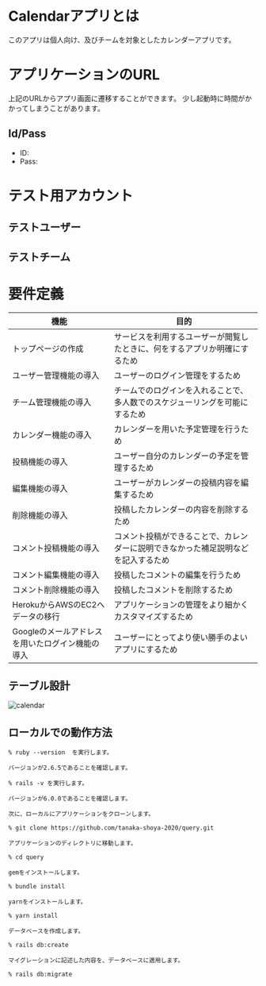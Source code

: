 # Calendarアプリとは

このアプリは個人向け、及びチームを対象としたカレンダーアプリです。


# アプリケーションのURL

上記のURLからアプリ画面に遷移することができます。
少し起動時に時間がかかってしまうことがあります。

## Id/Pass

- ID: 
- Pass: 

# テスト用アカウント

## テストユーザー

## テストチーム

# 要件定義

|            機能                           |            目的                                                   |
|----------------------------------------- |------------------------------------------------------------------|
|トップページの作成                           |サービスを利用するユーザーが閲覧したときに、何をするアプリか明確にするため     |
|ユーザー管理機能の導入                       |ユーザーのログイン管理をするため                                        |
|チーム管理機能の導入                         |チームでのログインを入れることで、多人数でのスケジューリングを可能にするため    |
|カレンダー機能の導入                         |カレンダーを用いた予定管理を行うため                                      |
|投稿機能の導入                              |ユーザー自分のカレンダーの予定を管理するため                               |
|編集機能の導入                              |ユーザーがカレンダーの投稿内容を編集するため                               |
|削除機能の導入                              |投稿したカレンダーの内容を削除するため                                    |
|コメント投稿機能の導入                       |コメント投稿ができることで、カレンダーに説明できなかった補足説明などを記入するため|
|コメント編集機能の導入                       |投稿したコメントの編集を行うため                                         |
|コメント削除機能の導入                       |投稿したコメントを削除するため                                          |
|HerokuからAWSのEC2へデータの移行             |アプリケーションの管理をより細かくカスタマイズするため                      |
|Googleのメールアドレスを用いたログイン機能の導入 |ユーザーにとってより使い勝手のよいアプリにするため                         |



## テーブル設計

![calendar](https://user-images.githubusercontent.com/71364105/99646298-a7e08380-2a93-11eb-8a03-be809e92cca1.png)

## ローカルでの動作方法

``` 
% ruby --version  を実行します。

バージョンが2.6.5であることを確認します。

% rails -v を実行します。

バージョンが6.0.0であることを確認します。

次に、ローカルにアプリケーションをクローンします。

% git clone https://github.com/tanaka-shoya-2020/query.git

アプリケーションのディレクトリに移動します。

% cd query

gemをインストールします。

% bundle install

yarnをインストールします。

% yarn install

データベースを作成します。

% rails db:create

マイグレーションに記述した内容を、データベースに適用します。

% rails db:migrate
```
